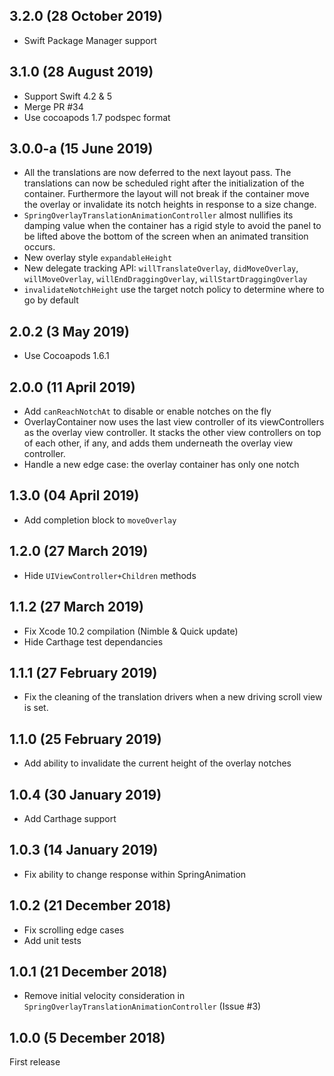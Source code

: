 ## 3.2.0 (28 October 2019)

- Swift Package Manager support

## 3.1.0 (28 August 2019)

- Support Swift 4.2 & 5
- Merge PR #34
- Use cocoapods 1.7 podspec format

## 3.0.0-a (15 June 2019)

- All the translations are now deferred to the next layout pass. The translations can now be scheduled right after the initialization of the container. 
Furthermore the layout will not break if the container move the overlay or invalidate its notch heights in response to a size change.
- `SpringOverlayTranslationAnimationController` almost nullifies its damping value when the container has a rigid style to avoid the panel 
to be lifted above the bottom of the screen when an animated transition occurs.
- New overlay style `expandableHeight`
- New delegate tracking API: `willTranslateOverlay`, `didMoveOverlay`, `willMoveOverlay`, `willEndDraggingOverlay`, `willStartDraggingOverlay`
- `invalidateNotchHeight` use the target notch policy to determine where to go by default

## 2.0.2 (3 May 2019)

- Use Cocoapods 1.6.1

## 2.0.0 (11 April 2019)

- Add `canReachNotchAt` to disable or enable notches on the fly
- OverlayContainer now uses the last view controller of its viewControllers as the overlay view controller. It stacks the other view controllers on top of each other, if any, and adds them underneath the overlay view controller.
- Handle a new edge case: the overlay container has only one notch

## 1.3.0 (04 April 2019)

- Add completion block to `moveOverlay`

## 1.2.0 (27 March 2019)

- Hide `UIViewController+Children` methods

## 1.1.2 (27 March 2019)

- Fix Xcode 10.2 compilation (Nimble & Quick update)
- Hide Carthage test dependancies

## 1.1.1 (27 February 2019)

- Fix the cleaning of the translation drivers when a new driving scroll view is set.

## 1.1.0 (25 February 2019)

- Add ability to invalidate the current height of the overlay notches

## 1.0.4 (30 January 2019)

- Add Carthage support

## 1.0.3 (14 January 2019)

- Fix ability to change response within SpringAnimation 

## 1.0.2 (21 December 2018)

- Fix scrolling edge cases
- Add unit tests

## 1.0.1 (21 December 2018)

- Remove initial velocity consideration in `SpringOverlayTranslationAnimationController` (Issue #3)

## 1.0.0 (5 December 2018)

First release
